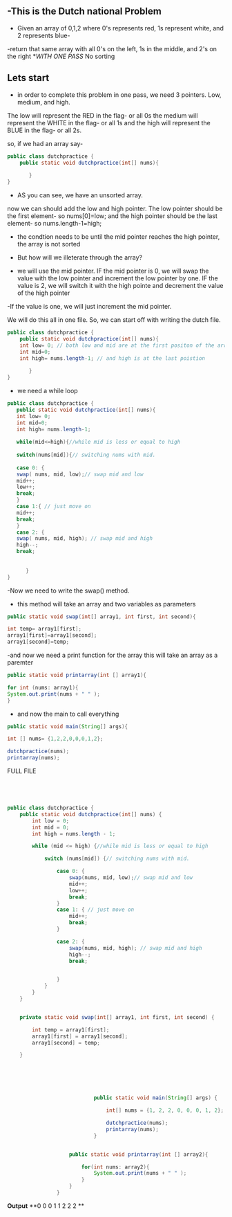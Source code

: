 -This is the Dutch national Problem
----------------------------------------------------------------------

- Given an array of 0,1,2 where 0's represents red, 1s represent white, and 2 represents blue-

-return that same array with all 0's on the left, 1s in the middle, and 2's on the right **WITH ONE PASS* No sorting

Lets start
-----------------------------------------
- in order to complete this problem in one pass, we need 3 pointers. Low, medium, and high.

The low will represent the RED in the flag- or all 0s
the medium will represent the WHITE in the flag- or all 1s
and the high will represent the BLUE in the flag- or all 2s.


so, if we had an array say-

```java
public class dutchpractice {
    public static void dutchpractice(int[] nums){
        
       }
}
```

- AS you can see, we have an unsorted array.

now we can should add the low and high pointer.
The low pointer should be the first element- so nums[0]=low;
and the high pointer should be the last element- so nums.length-1=high;


- the condtion needs to be until the mid pointer reaches the high pointer, the array is not sorted
- But how will we illeterate through the array?

- we will use the mid pointer. IF the mid pointer is 0, we will swap the value with the low pointer and increment the low pointer by one. IF the value is 2, we will switch it with the high pointe and decrement the value of the high pointer


-If the value is one, we will just increment the mid pointer.


We will do this all in one file. So, we can start off with writing the dutch file.

```java
public class dutchpractice {
    public static void dutchpractice(int[] nums){
    int low= 0; // both low and mid are at the first positon of the array.
    int mid=0;
    int high= nums.length-1; // and high is at the last poistion
        
       }
}
```


- we need a while loop

 ```java
public class dutchpractice {
    public static void dutchpractice(int[] nums){
    int low= 0; 
    int mid=0;
    int high= nums.length-1; 
    
    while(mid<=high){//while mid is less or equal to high
    
    switch(nums[mid]){// switching nums with mid.
    
    case 0: {
    swap( nums, mid, low);// swap mid and low
    mid++;
    low++;
    break;
    }
    case 1:{ // just move on
    mid++;
    break;
    }
    case 2: {
    swap( nums, mid, high); // swap mid and high 
    high--;
    break;
    
        
       }
}
```
-Now we need to write the swap() method.
- this method will take an array and two variables as parameters
```java
public static void swap(int[] array1, int first, int second){

int temp= array1[first];
array1[first]=array1[second];
array1[second]=temp;
```


-and now we need a print function for the array
this will take an array as a paremter
```java
public static void printarray(int [] array1){

for int (nums: array1){
System.out.print(nums + " " );
}
```

- and now the main to call everything

```java
public static void main(String[] args){

int [] nums= {1,2,2,0,0,0,1,2};

dutchpractice(nums);
printarray(nums);
```

FULL FILE

```java




public class dutchpractice {
    public static void dutchpractice(int[] nums) {
        int low = 0;
        int mid = 0;
        int high = nums.length - 1;

        while (mid <= high) {//while mid is less or equal to high

            switch (nums[mid]) {// switching nums with mid.

                case 0: {
                    swap(nums, mid, low);// swap mid and low
                    mid++;
                    low++;
                    break;
                }
                case 1: { // just move on
                    mid++;
                    break;
                }

                case 2: {
                    swap(nums, mid, high); // swap mid and high
                    high--;
                    break;


                }
            }
        }
    }


    private static void swap(int[] array1, int first, int second) {

        int temp = array1[first];
        array1[first] = array1[second];
        array1[second] = temp;

    }






                            public static void main(String[] args) {

                                int[] nums = {1, 2, 2, 0, 0, 0, 1, 2};

                                dutchpractice(nums);
                                printarray(nums);
                            }


                    public static void printarray(int [] array2){

                        for(int nums: array2){
                            System.out.print(nums + " " );
                        }
                    }
                }

```

**Output**
**0 0 0 1 1 2 2 2 **






